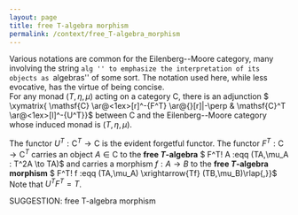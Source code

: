 ```yaml
---
layout: page
title: free T-algebra morphism
permalink: /context/free_T-algebra_morphism
---
```

Various notations are common for the Eilenberg--Moore category, many involving the string ``alg '' to emphasize the interpretation of its objects as ``algebras'' of some sort. The notation used here, while less evocative, has the virtue of being concise.
\
 For any  monad $(T,\eta,\mu)$ acting on a category $\mathsf{C}$, there is an adjunction
$ \xymatrix{ \mathsf{C} \ar@<1ex>[r]^-{F^T} \ar@{}[r]|-\perp & \mathsf{C}^T \ar@<1ex>[l]^-{U^T}}$ between $\mathsf{C}$ and the Eilenberg--Moore category whose induced monad is $(T,\eta,\mu)$.


The functor $U^T : \mathsf{C}^T \to \mathsf{C}$ is the evident forgetful functor.  The functor $F^T : \mathsf{C} \to \mathsf{C}^T$ carries an object $A \in \mathsf{C}$ to the **free $T$-algebra** $ F^T\! A :eqq (TA,\mu_A : T^2A \to TA)$ and carries a morphism $f : A \to B$ to the **free $T$-algebra morphism** $ F^T\! f :eqq  (TA,\mu_A) \xrightarrow{Tf} (TB,\mu_B)\rlap{,}}$ Note that $U^TF^T=T$.

SUGGESTION: free T-algebra morphism